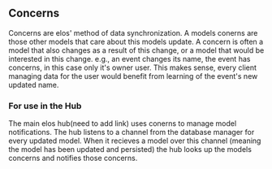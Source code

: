 Concerns
--------

Concerns are elos' method of data synchronization. A models conerns are those other models that care about this models update. A concern is often a model that also changes as a result of this change, or a model that would be interested in this change. e.g., an event changes its name, the event has concerns, in this case only it's owner user. This makes sense, every client managing data for the user would benefit from learning of the event's new updated name.

### For use in the Hub

The main elos hub(need to add link) uses conerns to manage model notifications. The hub listens to a channel from the database manager for every updated model. When it recieves a model over this channel (meaning the model has been updated and persisted) the hub looks up the models concerns and notifies those concerns.
